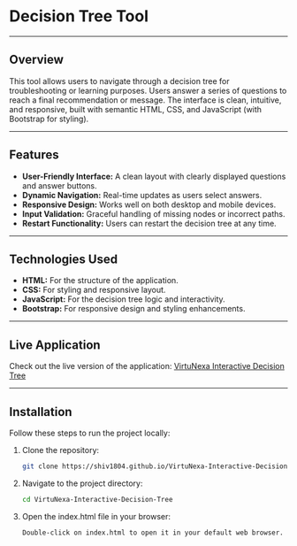 # Decision Tree Tool

---

## Overview

This tool allows users to navigate through a decision tree for troubleshooting or learning purposes. Users answer a series of questions to reach a final recommendation or message. The interface is clean, intuitive, and responsive, built with semantic HTML, CSS, and JavaScript (with Bootstrap for styling).

---

## Features

- **User-Friendly Interface:** A clean layout with clearly displayed questions and answer buttons.
- **Dynamic Navigation:** Real-time updates as users select answers.
- **Responsive Design:** Works well on both desktop and mobile devices.
- **Input Validation:** Graceful handling of missing nodes or incorrect paths.
- **Restart Functionality:** Users can restart the decision tree at any time.

---

## Technologies Used

- **HTML:** For the structure of the application.
- **CSS:** For styling and responsive layout.
- **JavaScript:** For the decision tree logic and interactivity.
- **Bootstrap:** For responsive design and styling enhancements.

---

## Live Application
Check out the live version of the application: [VirtuNexa Interactive Decision Tree](https://shiv1804.github.io/VirtuNexa-Interactive-Decision-Tree/)

---

## Installation
Follow these steps to run the project locally:

1. Clone the repository:
   ```bash
   git clone https://shiv1804.github.io/VirtuNexa-Interactive-Decision-Tree/


2. Navigate to the project directory:
   ```bash
   cd VirtuNexa-Interactive-Decision-Tree

3. Open the index.html file in your browser:
   ```bash
   Double-click on index.html to open it in your default web browser.
